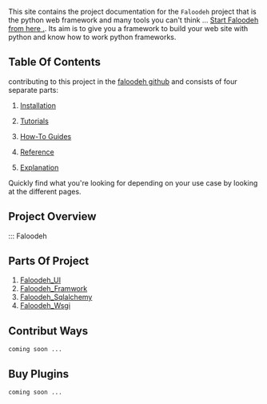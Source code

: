 This site contains the project documentation for the
`Faloodeh` project that is the python web framework and many tools you
can't think ...
[Start Faloodeh from here .](
    https://github.com/faloodehproject/).
Its aim is to give you a framework to build your
web site with python and know how to work python frameworks.

## Table Of Contents

contributing to this project 
in the [faloodeh github](https://github.com/faloodehproject/)
and consists of four separate parts:

1. [Installation](installation.md)

1. [Tutorials](tutorials.md)

2. [How-To Guides](how-to-guides.md)

3. [Reference](reference.md)

4. [Explanation](explanation.md)


Quickly find what you're looking for depending on
your use case by looking at the different pages.

## Project Overview
::: Faloodeh

## Parts Of Project
1. [Faloodeh_UI](reference/faloodeh_ui.md)
2. [Faloodeh_Framwork](reference/faloodeh_framwork.md)
3. [Faloodeh_Sqlalchemy](reference/faloodeh_sqlalchemy.md)
4. [Faloodeh_Wsgi](reference/faloodeh_wsgi.md)

## Contribut Ways
    coming soon ...

## Buy Plugins
    coming soon ...